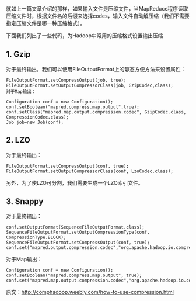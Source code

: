
就如上一篇文章介绍的那样，如果输入文件是压缩文件，当MapReduce程序读取压缩文件时，根据文件名的后缀来选择codes，输入文件自动解压缩（我们不需要指定压缩文件是哪一种压缩格式）。

下面我们列出了一些代码，为Hadoop中常用的压缩格式设置输出压缩

## 1. Gzip

对于最终输出，我们可以使用FileOutputFormat上的静态方便方法来设置属性：

```
FileOutputFormat.setCompressOutput(job, true);
FileOutputFormat.setOutputCompressorClass(job, GzipCodec,class);
对于Map输出：

Configuration conf = new Configuration();
conf.setBoolean("mapred.compress.map.output",true);
conf.setClass("mapred.map.output.compression.codec", GzipCodec.class, CompressionCodec.class);
Job job=new Job(conf);
```

## 2. LZO

对于最终输出：

```
FileOutputFormat.setCompressOutput(conf, true);
FileOutputFormat.setOutputCompressorClass(conf, LzoCodec.class);
```
另外，为了使LZO可分割，我们需要生成一个LZO索引文件。

## 3. Snappy

对于最终输出：

```
conf.setOutputFormat(SequenceFileOutputFormat.class); 
SequenceFileOutputFormat.setOutputCompressionType(conf, CompressionType.BLOCK);
SequenceFileOutputFormat.setCompressOutput(conf, true);
conf.set("mapred.output.compression.codec","org.apache.hadoop.io.compress.SnappyCodec");
```
对于Map输出：

```
Configuration conf = new Configuration(); 
conf.setBoolean("mapred.compress.map.output", true);
conf.set("mapred.map.output.compression.codec","org.apache.hadoop.io.compress.SnappyCodec");
```


原文：http://comphadoop.weebly.com/how-to-use-compression.html
